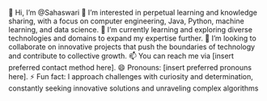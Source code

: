 👋 Hi, I’m @Sahaswari
👀 I’m interested in perpetual learning and knowledge sharing, with a focus on computer engineering, Java, Python, machine learning, and data science.
🌱 I’m currently learning and exploring diverse technologies and domains to expand my expertise further.
💞️ I’m looking to collaborate on innovative projects that push the boundaries of technology and contribute to collective growth.
📫 You can reach me via [insert preferred contact method here].
😄 Pronouns: [insert preferred pronouns here].
⚡ Fun fact: I approach challenges with curiosity and determination, constantly seeking innovative solutions and unraveling complex algorithms

<!---
Sahaswari/Sahaswari is a ✨ special ✨ repository because its `README.md` (this file) appears on your GitHub profile.
You can click the Preview link to take a look at your changes.
--->
